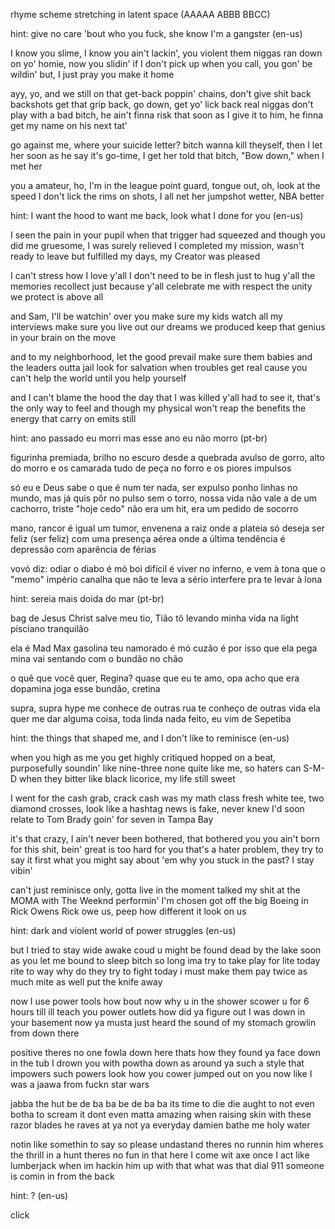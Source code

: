 rhyme scheme stretching in latent space (AAAAA ABBB BBCC)


hint: give no care 'bout who you fuck, she know I'm a gangster (en-us)

I know you slime, I know you ain't lackin', you violent
them niggas ran down on yo' homie, now you slidin'
if I don't pick up when you call, you gon' be wildin'
but, I just pray you make it home

ayy, yo, and we still on that get-back
poppin' chains, don't give shit back
backshots get that grip back, go down, get yo' lick back
real niggas don't play with a bad bitch, he ain't finna risk that
soon as I give it to him, he finna get my name on his next tat'

go against me, where your suicide letter?
bitch wanna kill theyself, then I let her
soon as he say it's go-time, I get her
told that bitch, "Bow down," when I met her

you a amateur, ho, I'm in the league
point guard, tongue out, oh, look at the speed
I don't lick the rims on shots, I all net her
jumpshot wetter, NBA better


hint: I want the hood to want me back, look what I done for you (en-us)

I seen the pain in your pupil when that trigger had squeezed
and though you did me gruesome, I was surely relieved
I completed my mission, wasn't ready to leave
but fulfilled my days, my Creator was pleased

I can't stress how I love y'all
I don't need to be in flesh just to hug y'all
the memories recollect just because y'all
celebrate me with respect
the unity we protect is above all

and Sam, I'll be watchin' over you
make sure my kids watch all my interviews
make sure you live out our dreams we produced
keep that genius in your brain on the move

and to my neighborhood, let the good prevail
make sure them babies and the leaders outta jail
look for salvation when troubles get real
cause you can't help the world until you help yourself

and I can't blame the hood the day that I was killed
y'all had to see it, that's the only way to feel
and though my physical won't reap the benefits
the energy that carry on emits still


hint: ano passado eu morri mas esse ano eu não morro (pt-br)

figurinha premiada, brilho no escuro
desde a quebrada avulso
de gorro, alto do morro e os camarada tudo
de peça no forro e os piores impulsos

só eu e Deus sabe o que é num ter nada, ser expulso
ponho linhas no mundo, mas já quis pôr no pulso
sem o torro, nossa vida não vale a de um cachorro, triste
"hoje cedo" não era um hit, era um pedido de socorro

mano, rancor é igual um tumor, envenena a raiz
onde a plateia só deseja ser feliz (ser feliz)
com uma presença aérea
onde a última tendência é depressão com aparência de férias

vovó diz: odiar o diabo é mó boi
difícil é viver no inferno, e vem à tona
que o "memo" império canalha que não te leva a sério
interfere pra te levar à lona


hint: sereia mais doida do mar (pt-br)

bag de Jesus Christ
salve meu tio, Tião
tô levando minha vida na light
pisciano tranquilão

ela é Mad Max gasolina
teu namorado é mó cuzão
é por isso que ela pega mina
vai sentando com o bundão no chão

o quê que você quer, Regina?
quase que eu te amo, opa
acho que era dopamina
joga esse bundão, cretina

supra, supra hype
me conhece de outras rua
te conheço de outras vida
ela quer me dar alguma coisa, toda linda
nada feito, eu vim de Sepetiba


hint: the things that shaped me, and I don't like to reminisce (en-us)

when you high as me you get highly critiqued
hopped on a beat, purposefully soundin' like nine-three
none quite like me, so haters can S-M-D
when they bitter like black licorice, my life still sweet

I went for the cash grab, crack cash was my math class
fresh white tee, two diamond crosses, look like a hashtag
news is fake, never knew I'd soon relate
to Tom Brady goin' for seven in Tampa Bay

it's that crazy, I ain't never been bothered, that bothered you
you ain't born for this shit, bein' great is too hard for you
that's a hater problem, they try to say it first what you might say about 'em
why you stuck in the past? I stay vibin'

can't just reminisce only, gotta live in the moment
talked my shit at the MOMA with The Weeknd performin'
I'm chosen
got off the big Boeing in Rick Owens
Rick owe us, peep how different it look on us


hint: dark and violent world of power struggles (en-us)

but I tried to stay wide awake coud u might be found dead by the lake
soon as you let me bound to sleep bitch so long ima try to take
play for lite today rite to way why do they try to fight today
i must make them pay twice as much mite as well put the knife away

now I use power tools how bout now why u in the shower
scower u for 6 hours till ill teach you power outlets
how did ya figure out I was down in your basement now ya
musta just heard the sound of my stomach growlin from down there

positive theres no one fowla down here thats how they found ya
face down in the tub I drown you with powtha down as around ya
such a style that impowers such powers look how you cower
jumped out on you now like I was a jaawa from fuckn star wars

jabba the hut be de ba ba be de ba ba its time to die die
aught to not even botha to scream it dont even matta
amazing when raising skin with these razor blades he raves at ya
not ya everyday damien bathe me holy water

notin like somethin to say so please undastand theres no runnin him
wheres the thrill in a hunt theres no fun in that here I come wit axe
once I act like lumberjack when im hackin him up with that
what was that dial 911 someone is comin in from the back


hint: ? (en-us)

click